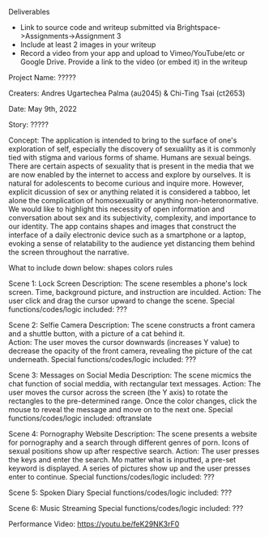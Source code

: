 Deliverables
- Link to source code and writeup submitted via Brightspace->Assignments->Assignment 3
- Include at least 2 images in your writeup
- Record a video from your app and upload to Vimeo/YouTube/etc or Google Drive. Provide a link to the video (or embed it) in the writeup


Project Name: ?????

Creaters: Andres Ugartechea Palma (au2045) & Chi-Ting Tsai (ct2653)

Date: May 9th, 2022


Story: ?????

Concept: The application is intended to bring to the surface of one's exploration of self, especially the discovery of sexualilty as it is commonly tied with stigma and various forms of shame. Humans are sexual beings. There are certain aspects of sexuality that is present in the media that we are now enabled by the internet to access and explore by ourselves. It is natural for adolescents to become curious and inquire more. However, explicit dicussion of sex or anything related it is considered a tabboo, let alone the complication of homosexuality or anything non-heteronormative. We would like to highlight this necessity of open information and conversation about sex and its subjectivity, complexity, and importance to our identity. The app contains shapes and images that construct the interface of a daily electronic device such as a smartphone or a laptop, evoking a sense of relatability to the audience yet distancing them behind the screen throughout the narrative. 


What to include down below:
shapes
colors
rules


Scene 1: Lock Screen 
Description: The scene resembles a phone's lock screen. Time, background picture, and instruction are inculded. 
Action: The user click and drag the cursor upward to change the scene. 
Special functions/codes/logic included: ???

Scene 2: Selfie Camera 
Description: The scene constructs a front camera and a shuttle button, with a picture of a cat behind it.   
Action: The user moves the cursor downwards (increases Y value) to decrease the opacity of the front camera, revealing the picture of the cat underneath. 
Special functions/codes/logic included: ???

Scene 3: Messages on Social Media
Description: The scene micmics the chat function of social meddia, with rectangular text messages. 
Action: The user moves the cursor across the screen (the Y axis) to rotate the rectangles to the pre-determined range. Once the color changes, click the mouse to reveal the message and move on to the next one.
Special functions/codes/logic included: oftranslate

Scene 4: Pornography Website
Description: The scene presents a website for pornography and a search through different genres of porn. Icons of sexual positions show up after respective search. 
Action: The user presses the keys and enter the search. Mo matter what is inputted, a pre-set keyword is displayed. A series of pictures show up and the user presses enter to continue. 
Special functions/codes/logic included: ???

Scene 5: Spoken Diary 
Special functions/codes/logic included: ???

Scene 6: Music Streaming 
Special functions/codes/logic included: ???


Performance Video: https://youtu.be/feK29NK3rF0 

